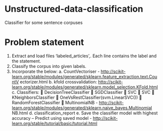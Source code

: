 # Unstructured-data-classification
Classifier for some sentence corpuses
# Problem statement
1. Extract and load files ‘labeled_articles’,. Each line contains
the label and the statement.
2. Classify the corpus into given labels.
3. Incorporate the below:
a. CountVectoriser -
http://scikit-learn.org/stable/modules/generated/sklearn.feature_extraction.text.CountV
ectorizer.html
b. kfold crossvalidation:
http://scikit-learn.org/stable/modules/generated/sklearn.model_selection.KFold.html
c. Classifiers:
 DecisionTreeClassifier
 SGDClassifier
 SVC
 SVC
 KNeighborsClassifier
 OneVsRestClassifier(svm.LinearSVC())
 RandomForestClassifier
 MultinomialNB -
http://scikit-learn.org/stable/modules/generated/sklearn.naive_bayes.Multinomial
NB.html
d. classification_report
e. Save the classifier model with highest accuracy – Predict using saved model -
http://scikit-learn.org/stable/tutorial/basic/tutorial.html
